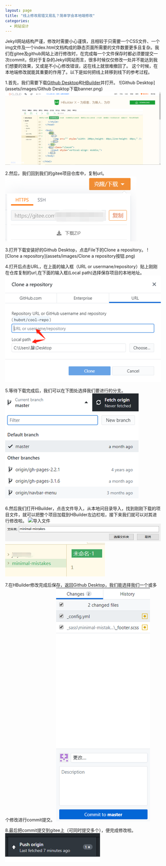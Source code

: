 ```yaml
---
layout: page
title: "线上修改易错又易乱？简单学会本地端修改"
categories:
  - 网站设计
---
```


Jekyll网站结构严谨，修改时需要小心谨慎，且相较于只需要一个CSS文件、一个img文件及一个index.html文档构成的静态页面所需要的文件数要更多且复杂。我们在gitee及github网站上进行修改时，在完成每一个文件保存时都必须要提交一次commit，但对于复杂的Jekyll网站而言，很多时候仅仅修改一处并不能达到我们想要的效果，又或是不小心修改错误，这在线上就很难撤回了。
这个时候，在本地端修改就能其重要的作用了。以下是如何把线上转移到线下的参考过程。

1.首先，我们需要下载[Github Desktop](https://desktop.github.com/)和[HBuilder](http://www.dcloud.io/hbuilderx.html)并打开。
![Github Desktop](assets/images/Github Desktop下载banner.png)
![HBuilder](assets/images/HBuilder下载.png)

2.然后，我们回到我们的gitee项目仓库中，复制url。
![复制gitee链接](assets/images/gitee链接.png)

3.打开下载安装好的Github Desktop，点击File下的Clone a repository。
![Clone a repository](assets/images/Clone a repository按钮.png)

4.打开后点击URL，在上面的输入框（URL or usermane/repository）贴上刚刚在仓库复制的url,在下面的输入框(Local path)选择保存项目的本地地址。
![URL输入](assets/images/URL输入.png)

5.等待下载完成后，我们可以在下图处选择我们要进行的分支。
![修改分支](assets/images/修改分支.png)

6.然后我们打开HBuilder，点击文件导入，从本地问目录导入，找到刚刚下载的项目文件，就可以把整个项目加载到HBuilder左边栏啦，接下来我们就可以对其进行修改啦。
![导入文件](assets/images/导入文件.jpg)
![选择文件](assets/images/选择文件.png)
![成功添加](assets/images/成功添加.png)

7.在HBuilder修改完成后保存，返回Github Desktop，我们能选择我们一个或多个修改进行commit提交。
![选择commit](assets/images/选择commit.png)

8.最后把commit提交到gitee上（可同时提交多个），便完成修改啦。
![Push](assets/images/Push.png)


